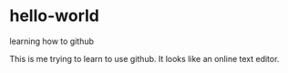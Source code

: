 # hello-world

learning how to github

This is me trying to learn to use github.
It looks like an online text editor.
